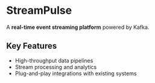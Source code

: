 # StreamPulse

A **real-time event streaming platform** powered by Kafka.

## Key Features
- High-throughput data pipelines  
- Stream processing and analytics  
- Plug-and-play integrations with existing systems  
